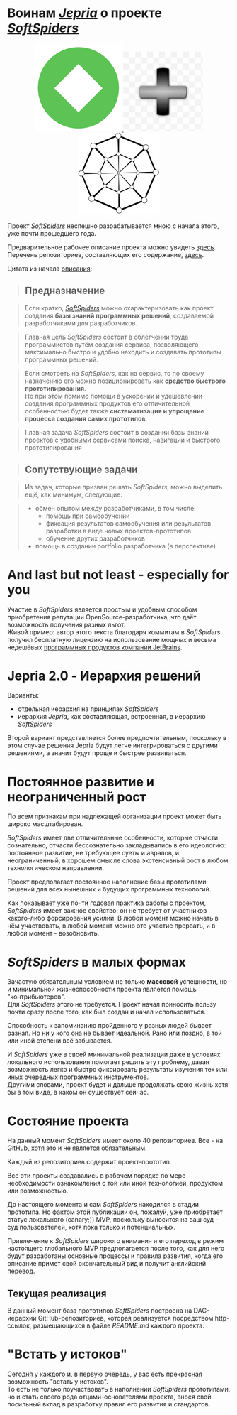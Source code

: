 # Воинам *[Jepria](https://github.com/Jepria)* о проекте *[SoftSpiders](https://github.com/softspider)*

<p align="center">
  <a href="https://github.com/Jepria">
    <img src="./images/jepria-logo-85.png" />
  </a>
  <img src="./images/plus-3d-80.jpg" />
  <a href="https://github.com/softspider">
    <img src="./images/sslogo-from-github-40.png" />
  </a>
</p>

Проект *[SoftSpiders](https://github.com/softspider)* неспешно разрабатывается мною с начала этого, уже почти прошедшего года.

Предварительное рабочее описание проекта можно увидеть [здесь](https://github.com/softspider/softspiders).  
Перечень репозиториев, составляющих его содержание, [здесь](https://github.com/softspider?tab=repositories). 

Цитата из начала [описания](https://github.com/softspider/softspiders):

>## Предназначение 

>Если кратко, *[SoftSpiders](https://github.com/softspider)* можно охарактеризовать как проект создания **базы знаний
программных решений**, создаваемой разработчиками для разработчиков.  
 
>Главная цель *SoftSpiders* состоит в облегчении труда программистов путём создания сервиса, позволяющего максимально быстро и
удобно находить и создавать прототипы программных решений.  

>Если смотреть на *SoftSpiders*, как на сервис, то по своему назначению его можно позиционировать как **средство быстрого
>прототипирования**.    
Но при этом помимо помощи в ускорении и удешевлении создания программных продуктов его отличительной особенностью будет
также **систематизация и упрощение процесса создания самих прототипов**.

>Главная задача *SoftSpiders* состоит в создании базы знаний проектов с удобными сервисами поиска, навигации и быстрого
прототипирования

>## Сопутствующие задачи 

>Из задач, которые призван решать *SoftSpiders*, можно выделить ещё, как минимум, следующие:  

>- обмен опытом между разработчиками, в том числе:
>    - помощь при самообучении
>    - фиксация результатов самообучения или результатов разработки в виде новых проектов-прототипов
>    - обучение других разработчиков
>- помощь в создании portfolio разработчика (в перспективе)
  
# And last but not least - especially for you
Участие в *SoftSpiders* является простым и удобным способом приобретения репутации OpenSource-разработчика, что даёт
возможность получения разных льгот.    
Живой пример: автор этого текста благодаря коммитам в *SoftSpiders* получил бесплатную лицензию на использование мощных
и весьма недешёвых [программных продуктов компании JetBrains](https://www.jetbrains.com/ru-ru/products.html).

# Jepria 2.0 - Иерархия решений

Варианты:
- отдельная иерархия на принципах *SoftSpiders*
- иерархия *Jepria*, как составляющая, встроенная, в иерархию *SoftSpiders*

Второй вариант представляется более предпочтительным, поскольку в этом случае решения Jepria будут легче интегрироваться
с другими решениями, а значит будут проще и быстрее развиваться.

# Постоянное развитие и неограниченный рост 

По всем признакам при надлежащей организации проект может быть широко масштабирован. 

*SoftSpiders* имеет две отличительные особенности, которые отчасти сознательно, отчасти бессознательно закладывались в его
идеологию: постоянное развитие, не требующее суеты и авралов, и неограниченный, в хорошем смысле слова экстенсивный рост
в любом технологическом направлении. 

Проект предполагает постоянное наполнение базы прототипами решений для всех нынешних и будущих программных технологий.

Как показывает уже почти годовая практика работы с проектом, *SoftSpiders* имеет важное свойство: он не требует от
участников какого-либо форсирования усилий. В любой момент можно начать в нём участвовать, в любой момент можно это
участие прервать, и в любой момент - возобновить.


# *SoftSpiders* в малых формах

Зачастую обязательным условием не только **массовой** успешности, но и минимальной жизнеспособности проекта является
помощь "контрибьютеров".  
Для *SoftSpiders* этого не требуется. Проект начал приносить пользу почти сразу после того, как был создан и начал
использоваться.

Способность к запоминанию пройденного у разных людей бывает разная. Но ни у кого она не бывает идеальной. Рано или
поздно, в той или иной степени всё забывается.  

И *SoftSpiders* уже в своей минимальной реализации даже в условиях локального использования помогает решить эту проблему,
давая возможность легко и быстро фиксировать результаты изучения тех или иных очередных программных инструментов.  
Другими словами, проект будет и дальше продолжать свою жизнь хотя бы в том виде, в каком он существует сейчас.

# Состояние проекта

На данный момент *SoftSpiders* имеет около 40 репозиториев. Все - на GitHub, хотя это и не является обязательным.
 
Каждый из репозиториев содержит проект-прототип.
  
Все эти проекты создавались в рабочем порядке по мере необходимости ознакомления с той или иной технологией, продуктом
или возможностью.

До настоящего момента и сам *SoftSpiders* находился в стадии прототипа. Но фактом этой публикации он, пожалуй, уже
приобретает статус локального (canary;)) MVP, поскольку выносится на ваш суд - суд пользователей, хотя пока только и
потенциальных.

Привлечение к *SoftSpiders* широкого внимания и его переход в режим настоящего глобального MVP предполагается после того,
как для него будут разработаны основные процессы и правила развития, когда его описание примет свой окончательный вид и
получит английский перевод.
 
## Текущая реализация

В данный момент база прототипов *SoftSpiders* построена на DAG-иерархии GitHub-репозиториев, которая реализуется
посредством http-ссылок, размещающихся в файле *README.md* каждого проекта. 


# "Встать у истоков" 

Сегодня у каждого и, в первую очередь, у вас есть прекрасная возможность "встать у истоков".  
То есть не только поучаствовать в наполнении *SoftSpiders* прототипами, но и стать своего рода отцами-основателями
проекта, внося свой посильный вклад в разработку правил его развития и стандартов.
